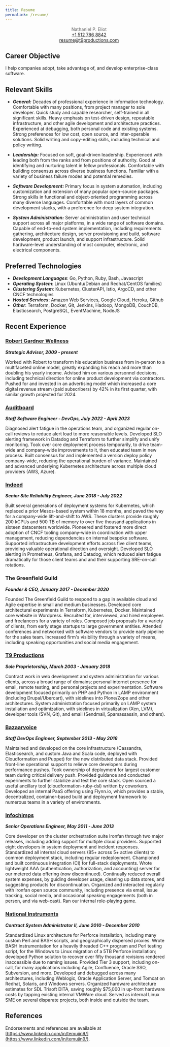 ```yaml
---
title: Resume
permalink: /resume/
---
```


<style>
blockquote {
  text-align: center;
  border: none;
  padding: 0px;
}
</style>

> Nathaniel P. Eliot  
> [+1 512 786 8842](tel:+15127868842)  
> [resume@t9productions.com](mailto:resume@t9productions.com)

## Career Objective
I help companies adopt, take advantage of, and develop enterprise-class software.

## Relevant Skills
* ***General:*** Decades of professional experience in information technology. Comfortable with many positions, from project manager to sole developer. Quick study and capable researcher, self-trained in all significant skills. Heavy emphasis on test-driven design, repeatable infrastructure, and other agile development and architecture practices. Experienced at debugging, both personal code and existing systems. Strong preferences for low cost, open source, and inter-operable solutions. Solid writing and copy-editing skills, including technical and policy writing.

* ***Leadership:*** Focused on soft, goal-driven leadership. Experienced with leading both from the ranks and from positions of authority. Good at identifying and nurturing talent in fellow professionals. Comfortable with building consensus across diverse business functions. Familiar with a variety of business failure modes and potential remedies.

* ***Software Development:*** Primary focus in system automation, including customization and extension of many popular open-source packages. Strong skills in functional and object-oriented programming across many diverse languages. Comfortable with most layers of common development stacks, with a preference for deep system integration.

* ***System Administration:*** Server administration and user technical support across all major platforms, in a wide range of software domains. Capable of end-to-end system implementation, including requirements gathering, architecture design, server provisioning and build, software development, product launch, and support infrastructure. Solid hardware-level understanding of most computer, electronic, and electrical components.

## Preferred Technologies
* ***Development Languages***: Go, Python, Ruby, Bash, Javascript
* ***Operating System***: Linux (Ubuntu/Debian and Redhat/CentOS families)
* ***Clustering System***: Kubernetes, ClusterAPI, Istio, ArgoCD, and other CNCF technologies
* ***Hosted Services***: Amazon Web Services, Google Cloud, Heroku, Github
* ***Other***: Terraform, Docker, Git, Jenkins, Hadoop, MongoDB, CouchDB, Elasticsearch, PostgreSQL, EventMachine, NodeJS

## Recent Experience
### [Robert Gardner Wellness](https://www.robertgardnerwellness.com/)
***Strategic Advisor, 2009 - present***

Worked with Robert to transform his education business from in-person to a multifaceted online model, greatly expanding his reach and more than doubling his yearly income. Advised him on various personnel decisions, including technical direction for online product development via contractors. Pushed for and invested in an advertising model which increased a core digital revenue stream (paid subscribers) by 42% in its first quarter, with similar growth projected for 2024.

### [Auditboard](https://www.auditboard.com/)
***Staff Software Engineer - DevOps, July 2022 - April 2023***

Diagnosed alert fatigue in the operations team, and organized regular on-call reviews to reduce alert load to more reasonable levels. Developed SLO alerting framework in Datadog and Terraform to further simplify and unify monitoring. Took over core deployment process temporarily, to drive team-wide and company-wide improvements to it, then educated team in new process. Built consensus for and implemented a version deploy policy company-wide, reducing the operational burden of variance. Maintained and advanced underlying Kubernetes architecture across multiple cloud providers (AWS, Azure).

### [Indeed](http://indeed.com)
***Senior Site Reliability Engineer, June 2018 - July 2022***

Built several generations of deployment systems for Kubernetes, which replaced a prior Mesos-based system within 18 months, and paved the way for a company-wide lift-and-shift to AWS. These clusters provide roughly 200 kCPUs and 500 TB of memory to over five thousand applications in sixteen datacenters worldwide. Pioneered and fostered more direct adoption of CNCF tooling company-wide in coordination with upper management, reducing dependencies on internal bespoke software. Supported infrastructure development efforts across five client teams, providing valuable operational direction and oversight. Developed SLO alerting in Prometheus, Grafana, and Datadog, which reduced alert fatigue dramatically for those client teams and and their supporting SRE-on-call rotations.

### The Greenfield Guild
***Founder & CEO, January 2017 - December 2020***

Founded The Greenfield Guild to respond to a gap in available cloud and Agile expertise in small and medium businesses. Developed core architectural experiments in Terraform, Kubernetes, Docker. Maintained core website in Wordpress. Recruited for, interviewed, and hired employees and freelancers for a variety of roles. Composed job proposals for a variety of clients, from early stage startups to large government entities. Attended conferences and networked with software vendors to provide early pipeline for the sales team. Increased firm's visibility through a variety of means, including speaking opportunities and social media engagement.

### [T9 Productions](http://t9productions.com/)
***Sole Proprietorship, March 2003 - January 2018***

Contract work in web development and system administration for various clients, across a broad range of domains; personal internet presence for email, remote testing, and personal projects and experimentation. Software development focused primarily on PHP and Python in LAMP environment (including Drupal/Ubercart), with sidelines into Plone/Zope and other architectures. System administration focused primarily on LAMP system installation and optimization, with sidelines in virtualization (Xen, LVM), developer tools (SVN, Git), and email (Sendmail, Spamassassin, and others).

### [Bazaarvoice](https://www.bazaarvoice.com/)
***Staff DevOps Engineer, September 2013 - May 2016***

Maintained and developed on the core infrastructure (Cassandra, Elasticsearch, and custom Java and Scala code, deployed with Cloudformation and Puppet) for the new distributed data stack. Provided front-line operational support to relieve core developers during performance pushes. Took ownership of deployment for largest customer team during critical delivery push. Provided guidance and conducted experiments to further stabilize and test the core stack. Open sourced a useful ancillary tool (cloudformation-ruby-dsl) written by coworkers. Developed an internal PaaS offering using Flynn.io, which provides a stable, decentralized, container-based build and deployment framework to numerous teams in a variety of environments.

### [Infochimps](http://www.infochimps.com/)
***Senior Operations Engineer, May 2011 - June 2013***

Core developer on the cluster orchestration suite Ironfan through two major releases, including adding support for multiple cloud providers. Supported eight developers in system deployment and incident responses. Standardized all internal cloud servers (85+ across 5+ active clients) to common deployment stack, including regular redeployment. Championed and built continuous integration (CI) for full-stack deployments. Wrote lightweight AAA (authentication, authorization, and accounting) server for our metered data offering (now discontinued). Continually reduced overall system expenses, by guiding developer usage, cleaning up data stores, and suggesting products for discontinuation. Organized and interacted regularly with Ironfan open source community, including presence via email, issue tracking, social media, and occasional speaking engagements (both in person, and via web-cast). Ran our internal role-playing game.

### [National Instruments](http://www.ni.com/)
***Contract System Administrator II, June 2010 - December 2010***

Standardized Linux architecture for Perforce installation, including many custom Perl and BASH scripts, and geographically dispersed proxies. Wrote BASH instrumentation for a heavily threaded C++ program and Perl testing script, for the Windows to Linux migration of a 5TB Perforce installation; developed Python solution to recover over fifty thousand revisions rendered inaccessible due to naming issues. Provided Tier 3 support, including on-call, for many applications including Agile, Confluence, Oracle SSO, Subversion, and more. Developed and debugged across many architectures, including Weblogic, Oracle Application Server, and Tomcat on Redhat, Solaris, and Windows servers. Organized hardware architecture estimates for SDL Trisoft DITA, saving roughly $75,000 in up-front hardware costs by tapping existing internal VMWare cloud. Served as internal Linux SME on several disparate projects, both inside and outside the team.

## References
Endorsements and references are available at [https://www.linkedin.com/in/temujin9/](https://www.linkedin.com/in/temujin9/).
